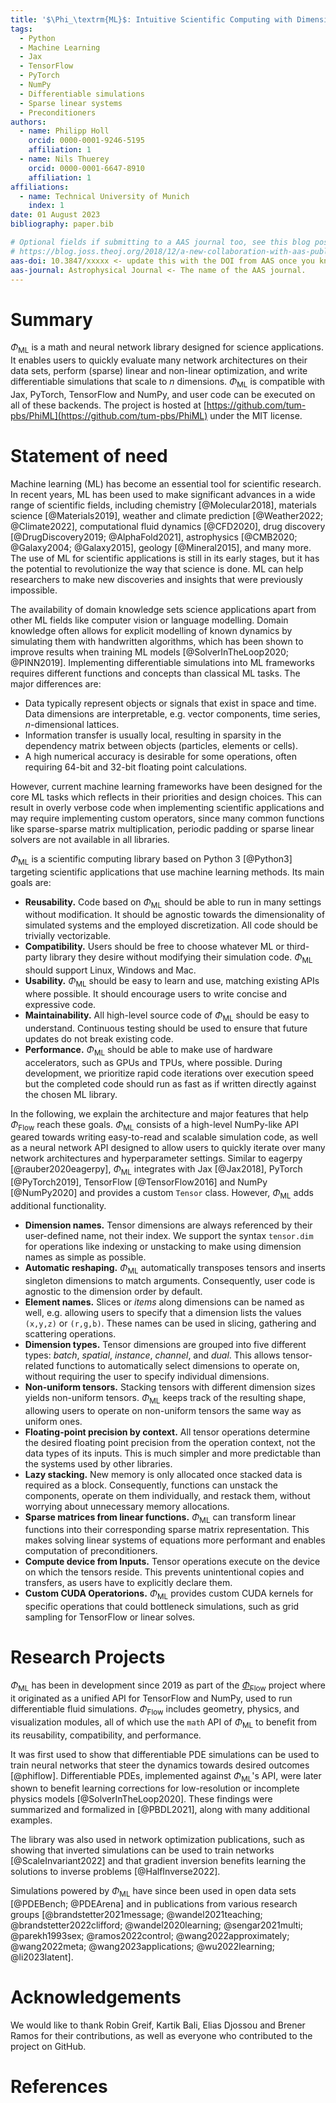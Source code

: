```yaml
---
title: '$\Phi_\textrm{ML}$: Intuitive Scientific Computing with Dimension Types for Jax, PyTorch, TensorFlow & NumPy'
tags:
  - Python
  - Machine Learning
  - Jax
  - TensorFlow
  - PyTorch
  - NumPy
  - Differentiable simulations
  - Sparse linear systems
  - Preconditioners
authors:
  - name: Philipp Holl
    orcid: 0000-0001-9246-5195
    affiliation: 1
  - name: Nils Thuerey
    orcid: 0000-0001-6647-8910
    affiliation: 1
affiliations:
  - name: Technical University of Munich
    index: 1
date: 01 August 2023
bibliography: paper.bib

# Optional fields if submitting to a AAS journal too, see this blog post:
# https://blog.joss.theoj.org/2018/12/a-new-collaboration-with-aas-publishing
aas-doi: 10.3847/xxxxx <- update this with the DOI from AAS once you know it.
aas-journal: Astrophysical Journal <- The name of the AAS journal.
---
```


# Summary

$\Phi_\textrm{ML}$ is a math and neural network library designed for science applications.
It enables users to quickly evaluate many network architectures on their data sets, perform (sparse) linear and non-linear optimization, and write differentiable simulations that scale to *n* dimensions.
$\Phi_\textrm{ML}$ is compatible with Jax, PyTorch, TensorFlow and NumPy, and user code can be executed on all of these backends.
The project is hosted at [https://github.com/tum-pbs/PhiML](https://github.com/tum-pbs/PhiML) under the MIT license.

# Statement of need

Machine learning (ML) has become an essential tool for scientific research. In recent years, ML has been used to make significant advances in a wide range of scientific fields, including
chemistry [@Molecular2018],
materials science [@Materials2019],
weather and climate prediction [@Weather2022; @Climate2022],
computational fluid dynamics [@CFD2020],
drug discovery [@DrugDiscovery2019; @AlphaFold2021],
astrophysics [@CMB2020; @Galaxy2004; @Galaxy2015],
geology [@Mineral2015], and many more.
The use of ML for scientific applications is still in its early stages, but it has the potential to revolutionize the way that science is done. ML can help researchers to make new discoveries and insights that were previously impossible.

The availability of domain knowledge sets science applications apart from other ML fields like computer vision or language modelling.
Domain knowledge often allows for explicit modelling of known dynamics by simulating them with handwritten algorithms, which has been shown to improve results when training ML models [@SolverInTheLoop2020; @PINN2019].
Implementing differentiable simulations into ML frameworks requires different functions and concepts than classical ML tasks.
The major differences are:

* Data typically represent objects or signals that exist in space and time. Data dimensions are interpretable, e.g. vector components, time series, *n*-dimensional lattices.
* Information transfer is usually local, resulting in sparsity in the dependency matrix between objects (particles, elements or cells).
* A high numerical accuracy is desirable for some operations, often requiring 64-bit and 32-bit floating point calculations.

However, current machine learning frameworks have been designed for the core ML tasks which reflects in their priorities and design choices.
This can result in overly verbose code when implementing scientific applications and may require implementing custom operators, since many 
common functions like sparse-sparse matrix multiplication, periodic padding or sparse linear solvers are not available in all libraries.

$\Phi_\textrm{ML}$ is a scientific computing library based on Python 3 [@Python3] targeting scientific applications that use machine learning methods.
Its main goals are:

* **Reusability.** Code based on $\Phi_\textrm{ML}$ should be able to run in many settings without modification. It should be agnostic towards the dimensionality of simulated systems and the employed discretization. All code should be trivially vectorizable.
* **Compatibility.** Users should be free to choose whatever ML or third-party library they desire without modifying their simulation code. $\Phi_\textrm{ML}$ should support Linux, Windows and Mac.
* **Usability.** $\Phi_\textrm{ML}$ should be easy to learn and use, matching existing APIs where possible. It should encourage users to write concise and expressive code.
* **Maintainability.** All high-level source code of $\Phi_\textrm{ML}$ should be easy to understand. Continuous testing should be used to ensure that future updates do not break existing code.
* **Performance.** $\Phi_\textrm{ML}$ should be able to make use of hardware accelerators, such as GPUs and TPUs, where possible. During development, we prioritize rapid code iterations over execution speed but the completed code should run as fast as if written directly against the chosen ML library.

In the following, we explain the architecture and major features that help $\Phi_\textrm{Flow}$ reach these goals.
$\Phi_\textrm{ML}$ consists of a high-level NumPy-like API geared towards writing easy-to-read and scalable simulation code, as well as a neural network API designed to allow users to quickly iterate over many network architectures and hyperparameter settings.
Similar to eagerpy [@rauber2020eagerpy], $\Phi_\textrm{ML}$ integrates with Jax [@Jax2018], PyTorch [@PyTorch2019], TensorFlow [@TensorFlow2016] and NumPy [@NumPy2020] and provides a custom `Tensor` class.
However, $\Phi_\textrm{ML}$ adds additional functionality.

* **Dimension names.** Tensor dimensions are always referenced by their user-defined name, not their index. We support the syntax `tensor.dim` for operations like indexing or unstacking to make using dimension names as simple as possible.
* **Automatic reshaping.** $\Phi_\textrm{ML}$ automatically transposes tensors and inserts singleton dimensions to match arguments. Consequently, user code is agnostic to the dimension order by default.
* **Element names.** Slices or *items* along dimensions can be named as well, e.g. allowing users to specify that a dimension lists the values `(x,y,z)` or `(r,g,b)`. These names can be used in slicing, gathering and scattering operations.
* **Dimension types.** Tensor dimensions are grouped into five different types: *batch*, *spatial*, *instance*, *channel*, and *dual*. This allows tensor-related functions to automatically select dimensions to operate on, without requiring the user to specify individual dimensions.
* **Non-uniform tensors.** Stacking tensors with different dimension sizes yields non-uniform tensors. $\Phi_\textrm{ML}$ keeps track of the resulting shape, allowing users to operate on non-uniform tensors the same way as uniform ones.
* **Floating-point precision by context.** All tensor operations determine the desired floating point precision from the operation context, not the data types of its inputs. This is much simpler and more predictable than the systems used by other libraries.
* **Lazy stacking.** New memory is only allocated once stacked data is required as a block. Consequently, functions can unstack the components, operate on them individually, and restack them, without worrying about unnecessary memory allocations.
* **Sparse matrices from linear functions.** $\Phi_\textrm{ML}$ can transform linear functions into their corresponding sparse matrix representation. This makes solving linear systems of equations more performant and enables computation of preconditioners.
* **Compute device from Inputs.** Tensor operations execute on the device on which the tensors reside. This prevents unintentional copies and transfers, as users have to explicitly declare them.
* **Custom CUDA Operatorions.** $\Phi_\textrm{ML}$ provides custom CUDA kernels for specific operations that could bottleneck simulations, such as grid sampling for TensorFlow or linear solves.



# Research Projects

$\Phi_\textrm{ML}$ has been in development since 2019 as part of the [$\Phi_\textrm{Flow}$](https://github.com/tum-pbs/PhiFlow) project where it originated as a unified API for TensorFlow and NumPy, used to run differentiable fluid simulations.
$\Phi_\textrm{Flow}$ includes geometry, physics, and visualization modules, all of which use the `math` API of $\Phi_\textrm{ML}$ to benefit from its reusability, compatibility, and performance.

It was first used to show that differentiable PDE simulations can be used to train neural networks that steer the dynamics towards desired outcomes [@phiflow].
Differentiable PDEs, implemented against $\Phi_\textrm{ML}$'s API, were later shown to benefit learning corrections for low-resolution or incomplete physics models [@SolverInTheLoop2020].
These findings were summarized and formalized in [@PBDL2021], along with many additional examples.

The library was also used in network optimization publications, such as showing that inverted simulations can be used to train networks [@ScaleInvariant2022] and that gradient inversion benefits learning the solutions to inverse problems [@HalfInverse2022].

Simulations powered by $\Phi_\textrm{ML}$ have since been used in open data sets [@PDEBench; @PDEArena] and in publications from various research groups [@brandstetter2021message; @wandel2021teaching; @brandstetter2022clifford; @wandel2020learning; @sengar2021multi; @parekh1993sex; @ramos2022control; @wang2022approximately; @wang2022meta; @wang2023applications; @wu2022learning; @li2023latent].



# Acknowledgements

We would like to thank Robin Greif, Kartik Bali, Elias Djossou and Brener Ramos for their contributions, as well as everyone who contributed to the project on GitHub.


# References


